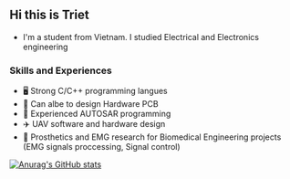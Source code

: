 ## Hi this is Triet
- I'm a student from Vietnam. I studied Electrical and Electronics engineering

### Skills and Experiences
  - 🖥️ Strong C/C++ programming langues
  - 🔬 Can albe to design Hardware PCB
  - 🚗 Experienced AUTOSAR programming
  - ✈️ UAV software and hardware design
  - 🦾 Prosthetics and EMG research for Biomedical Engineering projects (EMG signals proccessing, Signal control)

  
[![Anurag's GitHub stats](https://github-readme-stats.vercel.app/api?username=trietmt9)](https://github.com/anuraghazra/github-readme-stats)
